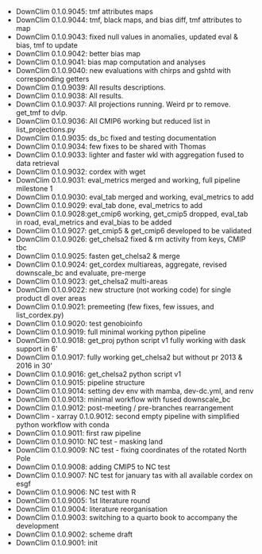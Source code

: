 -   DownClim 0.1.0.9045: tmf attributes maps
-   DownClim 0.1.0.9044: tmf, black maps, and bias diff, tmf attributes to map
-   DownClim 0.1.0.9043: fixed null values in anomalies, updated eval & bias, tmf to update
-   DownClim 0.1.0.9042: better bias map
-   DownClim 0.1.0.9041: bias map computation and analyses
-   DownClim 0.1.0.9040: new evaluations with chirps and gshtd with corresponding getters
-   DownClim 0.1.0.9039: All results descriptions.
-   DownClim 0.1.0.9038: All results.
-   DownClim 0.1.0.9037: All projections running. Weird pr to remove. get_tmf to dvlp.
-   DownClim 0.1.0.9036: All CMIP6 working but reduced list in list_projections.py
-   DownClim 0.1.0.9035: ds_bc fixed and testing documentation
-   DownClim 0.1.0.9034: few fixes to be shared with Thomas
-   DownClim 0.1.0.9033: lighter and faster wkl with aggregation fused to data retrieval
-   DownClim 0.1.0.9032: cordex with wget
-   DownClim 0.1.0.9031: eval_metrics merged and working, full pipeline milestone 1
-   DownClim 0.1.0.9030: eval_tab merged and working, eval_metrics to add
-   DownClim 0.1.0.9029: eval_tab done, eval_metrics to add
-   DownClim 0.1.0.9028:get_cmip6 working, get_cmip5 dropped, eval_tab in road, eval_metrics and eval_bias to be added
-   DownClim 0.1.0.9027: get_cmip5 & get_cmip6 developed to be validated
-   DownClim 0.1.0.9026: get_chelsa2 fixed & rm activity from keys, CMIP tbc
-   DownClim 0.1.0.9025: fasten get_chelsa2 & merge
-   DownClim 0.1.0.9024: get_cordex multiareas, aggregate, revised downscale_bc and evaluate, pre-merge
-   DownClim 0.1.0.9023: get_chelsa2 multi-areas
-   DownClim 0.1.0.9022: new structure (not working code) for single product dl over areas
-   DownClim 0.1.0.9021: premeeting (few fixes, few issues, and list_cordex.py)
-   DownClim 0.1.0.9020: test genobioinfo
-   DownClim 0.1.0.9019: full minimal working python pipeline
-   DownClim 0.1.0.9018: get_proj python script v1 fully working with dask support in 6'
-   DownClim 0.1.0.9017: fully working get_chelsa2 but without pr 2013 & 2016 in 30'
-   DownClim 0.1.0.9016: get_chelsa2 python script v1
-   DownClim 0.1.0.9015: pipeline structure
-   DownClim 0.1.0.9014: setting dev env with mamba, dev-dc.yml, and renv
-   DownClim 0.1.0.9013: minimal workflow with fused downscale_bc
-   DownClim 0.1.0.9012: post-meeting / pre-branches rearrangement
-   DownClim - xarray 0.1.0.9012: second empty pipeline with simplified python workflow with conda
-   DownClim 0.1.0.9011: first raw pipeline
-   DownClim 0.1.0.9010: NC test - masking land
-   DownClim 0.1.0.9009: NC test - fixing coordinates of the rotated North Pole
-   DownClim 0.1.0.9008: adding CMIP5 to NC test
-   DownClim 0.1.0.9007: NC test for january tas with all available cordex on esgf
-   DownClim 0.1.0.9006: NC test with R
-   DownClim 0.1.0.9005: 1st literature round
-   DownClim 0.1.0.9004: literature reorganisation
-   DownClim 0.1.0.9003: switching to a quarto book to accompany the development
-   DownClim 0.1.0.9002: scheme draft
-   DownClim 0.1.0.9001: init
